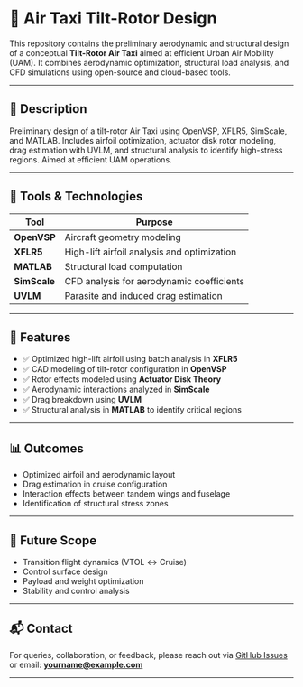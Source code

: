 # 🚁 Air Taxi Tilt-Rotor Design

This repository contains the preliminary aerodynamic and structural design of a conceptual **Tilt-Rotor Air Taxi** aimed at efficient Urban Air Mobility (UAM). It combines aerodynamic optimization, structural load analysis, and CFD simulations using open-source and cloud-based tools.

---

## 📄 Description

Preliminary design of a tilt-rotor Air Taxi using OpenVSP, XFLR5, SimScale, and MATLAB. Includes airfoil optimization, actuator disk rotor modeling, drag estimation with UVLM, and structural analysis to identify high-stress regions. Aimed at efficient UAM operations.

---

## 🧰 Tools & Technologies

| Tool        | Purpose                                       |
|-------------|-----------------------------------------------|
| **OpenVSP** | Aircraft geometry modeling                    |
| **XFLR5**    | High-lift airfoil analysis and optimization   |
| **MATLAB**   | Structural load computation                   |
| **SimScale** | CFD analysis for aerodynamic coefficients     |
| **UVLM**     | Parasite and induced drag estimation          |

---

## 📌 Features

- ✅ Optimized high-lift airfoil using batch analysis in **XFLR5**
- ✅ CAD modeling of tilt-rotor configuration in **OpenVSP**
- ✅ Rotor effects modeled using **Actuator Disk Theory**
- ✅ Aerodynamic interactions analyzed in **SimScale**
- ✅ Drag breakdown using **UVLM**
- ✅ Structural analysis in **MATLAB** to identify critical regions

---
## 📊 Outcomes

- Optimized airfoil and aerodynamic layout
- Drag estimation in cruise configuration
- Interaction effects between tandem wings and fuselage
- Identification of structural stress zones

---

## 🚀 Future Scope

- Transition flight dynamics (VTOL ↔ Cruise)
- Control surface design
- Payload and weight optimization
- Stability and control analysis

---

## 📬 Contact

For queries, collaboration, or feedback, please reach out via [GitHub Issues](https://github.com/) or email: **yourname@example.com**

---


